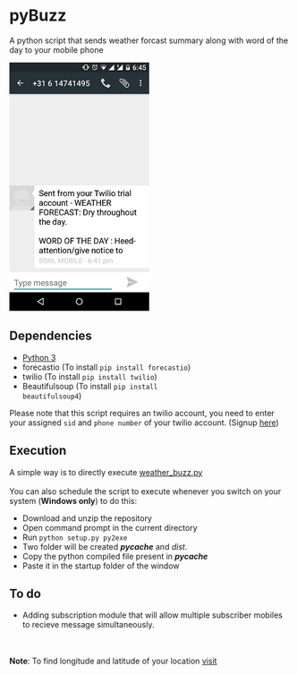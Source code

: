 # pyBuzz
A python script that sends weather forcast summary along with word of the day to your mobile phone

![](Screenshot.png)

Dependencies
---
* [Python 3](https://www.python.org/downloads/)
* forecastio (To install <code>pip install forecastio</code>)
* twilio (To install <code>pip install twilio</code>)
* Beautifulsoup (To install <code>pip install beautifulsoup4</code>)

Please note that this script requires an twilio account, you need to enter your assigned `sid` and `phone number` of your twilio account. (Signup [here](https://www.twilio.com))

Execution
---
A simple way is to directly execute [weather_buzz.py](https://github.com/Akash1684/pyBuzz/raw/master/weather_buzz.py)
<br><br>
You can also schedule the script to execute whenever you switch on your system (**Windows only**) to do this:
* Download and unzip the repository
* Open command prompt in the current directory
* Run `python setup.py py2exe`
* Two folder will be created *__pycache__* and *dist*.
* Copy the python compiled file present in *__pycache__*
* Paste it in the startup folder of the window

To do
---
* Adding subscription module that will allow multiple subscriber mobiles to recieve message simultaneously.

<br></br>
**Note**: To find longitude and latitude of your location [visit](http://www.latlong.net/)
  
